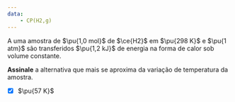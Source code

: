 ```yaml
---
data:
    - CP(H2,g)
---
```


A uma amostra de $\pu{1,0 mol}$ de $\ce{H2}$ em $\pu{298 K}$ e $\pu{1 atm}$ são transferidos $\pu{1,2 kJ}$ de energia na forma de calor sob volume constante.

**Assinale** a alternativa que mais se aproxima da variação de temperatura da amostra.

- [x] $\pu{57 K}$
